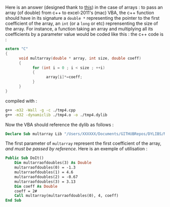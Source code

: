 Here is an answer (designed thank to [this](https://support.microsoft.com/en-us/kb/205277)) in the case of arrays : to pass an array (of double) from c++ to excel-2011's (mac) VBA, the c++ function should have in its signature a `double *` representing the pointer to the first coefficient of the array, an `int` (or a `long` or etc) reprensenting the size of the array. For instance, a function taking an array and multiplying all its coefficients by a parameter value would be coded like this : the c++ code is :

```c
extern "C"
{
      void multarray(double * array, int size, double coeff)
      {
            for (int i = 0 ; i < size ; ++i)
            {
                  array[i]*=coeff;
            }
      }
}
```

compiled with :

```bash
g++ -m32 -Wall -g -c ./tmp4.cpp
g++ -m32 -dynamiclib ./tmp4.o -o ./tmp4.dylib
```

Now the VBA should reference the dylib as follows :
```vb
Declare Sub multarray Lib "/Users/XXXXXX/Documents/GITHUBRepos/DYLIBS/MyFirstDylib/tmp4.dylib" (ByRef firstcoeff As Double, ByVal size As Long, ByVal coeff As Double)
```

The first parameter of `multarray` represent the first coefficient of the array, _and must be passed by reference_. Here is an exemple of utilisation :

```vb
Public Sub DoIt()
    Dim multarraofdoubles(3) As Double
    multarraofdoubles(0) = -1.3
    multarraofdoubles(1) = 4.6
    multarraofdoubles(2) = -0.67
    multarraofdoubles(3) = 3.13
    Dim coeff As Double
    coeff = 2#
    Call multarray(multarraofdoubles(0), 4, coeff)
End Sub
```

